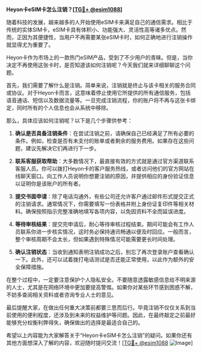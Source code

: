 **Heyon卡eSIM卡怎么注销？[[TG💪+ @esim1088](https://t.me/s/esim1088)]**

随着科技的发展，越来越多的人开始使用eSIM卡来满足自己的通信需求。相比于传统的实体SIM卡，eSIM卡具有体积小、功能强大、灵活性高等诸多优点。然而，正因为其便捷性，当用户不再需要某张eSIM卡时，如何正确地进行注销操作就显得尤为重要了。

Heyon卡作为市场上的一款热门eSIM产品，受到了不少用户的青睐。但是，当你决定不再使用这张卡时，是否知道该如何注销呢？今天我们就来详细聊聊这个问题。

首先，我们需要了解什么是注销。简单来说，注销就是终止与该卡相关的服务合同或协议。对于Heyon卡而言，这意味着停止使用它所提供的所有通信服务，包括语音通话、短信以及数据流量等。一旦完成注销流程，你的账户将不再与这张卡绑定，同时所有的个人信息也会从系统中移除。

那么，具体应该如何注销呢？以下是几个步骤供参考：

1. **确认是否具备注销条件**：在尝试注销之前，请确保自己已经满足了所有必要的条件。例如，检查是否有未支付的账单或者剩余的服务费用。如果存在这些问题，建议先解决它们再进行下一步。

2. **联系客服获取帮助**：大多数情况下，最直接有效的方式就是通过官方渠道联系客服人员。你可以拨打Heyon卡的客户服务热线，或者访问他们的官方网站在线聊天窗口。向工作人员说明你想要注销的原因，并提供相应的身份验证信息以证明你是该账户的所有者。

3. **提交书面申请**：除了电话沟通外，有些公司还允许客户通过邮件形式提交正式的注销请求。通常情况下，你需要填写一份表格并附上身份证复印件等相关材料。确保按照指示完整准确地填写各项内容，以免因资料不全而延误进度。

4. **等待审核结果**：提交完申请后，耐心等待审核过程结束。期间可能会有工作人员联系你进一步核实情况，这时务必保持通讯畅通以便及时回应。一般而言，整个审核周期不会太长，但如果遇到特殊情况可能需要更长时间处理。

5. **确认注销状态**：当收到通知表明注销成功之后，别忘了再次登录账户查看确认一下。此外，还可以试着拨打电话测试是否还能正常使用，以此作为额外的安全保障措施。

在整个过程中，一定要注意保护个人隐私安全。不要随意透露敏感信息给不明来源的人士，尤其是在网络环境中更加要提高警惕。如果你对某些环节感到困惑不解，不妨多查阅相关资料或者咨询专业人士的意见。

最后提醒大家，在做出任何重大决策前都要三思而后行。毕竟注销不仅仅关系到当前使用的便利程度，还涉及到未来的权益维护等问题。因此，在最终敲定之前最好能够充分权衡利弊得失，确保做出的选择是最适合自己的。

希望以上内容能为大家解答关于“Heyon卡eSIM卡怎么注销”的疑问。如果你还有其他方面想深入了解的内容，欢迎随时提问交流！[[TG💪+ @esim1088](https://t.me/s/esim1088) ![Image](https://i.postimg.cc/4NQfJmqS/Snipaste-2025-05-13-00-14-12.png)]